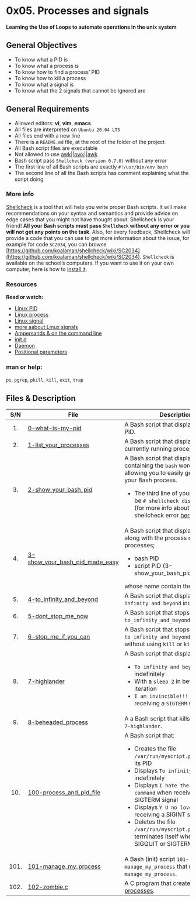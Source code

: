 # 0x05. Processes and signals
**Learning the Use of Loops to automate operations in the unix system**

## General Objectives
* To know what a PID is
* To know what a process is
* To know how to find a process’ PID
* To know how to kill a process
* To know what a signal is
* To know what the 2 signals that cannot be ignored are

## General Requirements
* Allowed editors: **vi**, **vim**, **emacs**
* All files are interpreted on ``Ubuntu 20.04 LTS``
* All files end with a new line
* There is a ``README.md`` file, at the root of the folder of the project
* All Bash script files are executable
* Not allowed to use [awk](https://www.cyberciti.biz/faq/bash-scripting-using-awk/)||[awk](http://mypages.iit.edu/~shamsuddin/itmo417/awkFile1-6.htm)||[awk](https://www.quora.com/What-is-the-difference-between-ps-elf-and-ps-aux-in-Linux)
* Bash script pass ``Shellcheck (version 0.7.0)`` without any error
* The first line of all Bash scripts are exactly ``#!/usr/bin/env bash``
* The second line of all the Bash scripts has comment explaining what the script doing

### More info
[Shellcheck](https://github.com/koalaman/shellcheck) is a tool that will help you write proper Bash scripts. It will make recommendations on your syntax and semantics and provide advice on edge cases that you might not have thought about. Shellcheck is your friend! **All your Bash scripts must pass ``Shellcheck`` without any error or you will not get any points on the task**. Also, for every feedback, Shellcheck will provide a code that you can use to get more information about the issue, for example for code ``SC2034``, you can browse [https://github.com/koalaman/shellcheck/wiki/SC2034](https://github.com/koalaman/shellcheck/wiki/SC2034).
``Shellcheck`` is available on the school’s computers. If you want to use it on your own computer, here is how to [install it](https://github.com/koalaman/shellcheck#installing).

### Resources
**Read or watch:**
* [Linux PID](http://www.linfo.org/pid.html)
* [Linux process](https://www.thegeekstuff.com/2012/03/linux-processes-environment/)
* [Linux signal](https://www.thegeekstuff.com/2012/03/linux-signals-fundamentals/)
* [more aabout Linux signals](https://www.computerhope.com/unix/signals.htm)
* [Ampersands & on the command line](https://bashitout.com/2013/05/18/Ampersands-on-the-command-line.html)
* [init.d](https://www.ghacks.net/2009/04/04/get-to-know-linux-the-etcinitd-directory/)
* [Daemon](https://en.wikipedia.org/wiki/Daemon_%28computing%29)
* [Positional parameters](https://www.gnu.org/software/bash/manual/html_node/Positional-Parameters.html)

### man or help:
 ``ps``, ``pgrep``, ``pkill``, ``kill``, ``exit``, ``trap``


## Files & Description
|  S/N	|	File	|	Description	|
|:-----:|---------------|-----------------------|
|  1.	|[0-what-is-my-pid](https://github.com/hassankyanzi/alx-system_engineering-devops/blob/main/0x05-processes_and_signals/0-what-is-my-pid) | A Bash script that displays its own PID. |
|  2.   |[1-list_your_processes](https://github.com/hassankyanzi/alx-system_engineering-devops/blob/main/0x05-processes_and_signals/1-list_your_processes) | A Bash script that displays a list of currently running processes. |
|  3.   |[2-show_your_bash_pid](https://github.com/hassankyanzi/alx-system_engineering-devops/blob/main/0x05-processes_and_signals/2-show_your_bash_pid) | A Bash script that displays lines containing the ``bash`` word, thus allowing you to easily get the PID of your Bash process. <ul><li>The third line of your script must be ``# shellcheck disable=SC2009`` (for more info about ignoring shellcheck error [here](https://github.com/koalaman/shellcheck/wiki/Ignore))</li></ul>|
|  4.   |[3-show_your_bash_pid_made_easy](https://github.com/hassankyanzi/alx-system_engineering-devops/blob/main/0x05-processes_and_signals/3-show_your_bash_pid_made_easy) | A Bash script that displays the PID, along with the process name, of processes; <ul><li>bash PID </li><li>script PID (3-show_your_bash_pid_made_easy)</li></ul>whose name contain the word bash. |
|  5.   |[4-to_infinity_and_beyond](https://github.com/hassankyanzi/alx-system_engineering-devops/blob/main/0x05-processes_and_signals/4-to_infinity_and_beyond) | A Bash script that displays ``To infinity and beyond`` indefinitely.  |
|  6.   |[5-dont_stop_me_now](https://github.com/hassankyanzi/alx-system_engineering-devops/blob/main/0x05-processes_and_signals/5-dont_stop_me_now) | A Bash script that stops ``4-to_infinity_and_beyond`` process. |
|  7.   |[6-stop_me_if_you_can](https://github.com/hassankyanzi/alx-system_engineering-devops/blob/main/0x05-processes_and_signals/6-stop_me_if_you_can) | A Bash script that stops ``4-to_infinity_and_beyond`` process, without using ``kill`` or ``killall`` flag. |
|  8.   |[7-highlander](https://github.com/hassankyanzi/alx-system_engineering-devops/blob/main/0x05-processes_and_signals/7-highlander) | A Bash script that displays: <ul><li> ``To infinity and beyond`` indefinitely</li><li>With a ``sleep 2`` in between each iteration</li><li> ``I am invincible!!!`` when receiving a ``SIGTERM`` signal</li></ul> |
|  9.   |[8-beheaded_process](https://github.com/hassankyanzi/alx-system_engineering-devops/blob/main/0x05-processes_and_signals/8-beheaded_process) | A a Bash script that kills the process ``7-highlander``. |
|  10.   |[100-process_and_pid_file](https://github.com/hassankyanzi/alx-system_engineering-devops/blob/main/0x05-processes_and_signals/100-process_and_pid_file) | A Bash script that: <ul><li>Creates the file ``/var/run/myscript.pid`` containing its PID</li><li>Displays ``To infinity and beyond`` indefinitely</li><li>Displays ``I hate the kill command`` when receiving a SIGTERM signal</li><li>Displays ``Y U no love me?!`` when receiving a SIGINT signal</li><li>Deletes the file ``/var/run/myscript.pid`` and terminates itself when receiving a SIGQUIT or SIGTERM signal</li></ul>  |
|  101.   |[101-manage_my_process](https://github.com/hassankyanzi/alx-system_engineering-devops/blob/main/0x05-processes_and_signals/101-manage_my_process) | A Bash (init) script ``101-manage_my_process`` that manages ``manage_my_process``.  |
|  102.   |[102-zombie.c](https://github.com/hassankyanzi/alx-system_engineering-devops/blob/main/0x05-processes_and_signals/102-zombie.c) | A C program that creates 5 [zombie processes](https://zombieprocess.wordpress.com/what-is-a-zombie-process/). |
